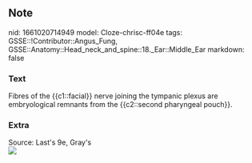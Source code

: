 ## Note
nid: 1661020714949
model: Cloze-chrisc-ff04e
tags: GSSE::!Contributor::Angus_Fung, GSSE::Anatomy::Head_neck_and_spine::18._Ear::Middle_Ear
markdown: false

### Text
Fibres of the {{c1::facial}} nerve joining the tympanic plexus are embryological remnants from the {{c2::second pharyngeal pouch}}.

### Extra
<div>
  Source: Last's 9e, Gray's
</div>
<div><img src=
"paste-7649654177aa5c89d4ae342086647dc6be2e33c4.jpg"></div>
